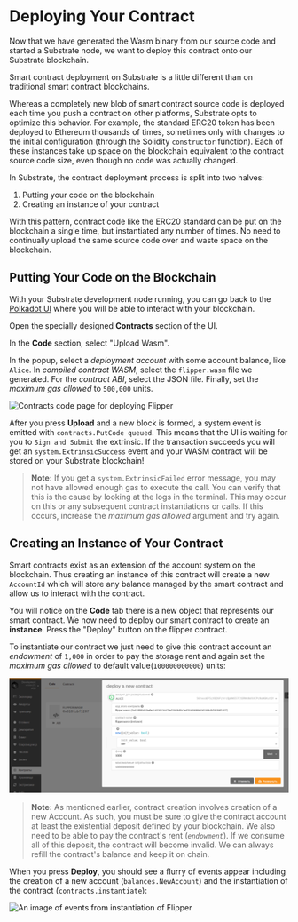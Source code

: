 Deploying Your Contract
===

Now that we have generated the Wasm binary from our source code and started a Substrate node, we want to deploy this contract onto our Substrate blockchain.

Smart contract deployment on Substrate is a little different than on traditional smart contract blockchains.

Whereas a completely new blob of smart contract source code is deployed each time you push a contract on other platforms, Substrate opts to optimize this behavior. For example, the standard ERC20 token has been deployed to Ethereum thousands of times, sometimes only with changes to the initial configuration (through the Solidity `constructor` function). Each of these instances take up space on the blockchain equivalent to the contract source code size, even though no code was actually changed.

In Substrate, the contract deployment process is split into two halves:

1. Putting your code on the blockchain
2. Creating an instance of your contract

With this pattern, contract code like the ERC20 standard can be put on the blockchain a single time, but instantiated any number of times. No need to continually upload the same source code over and waste space on the blockchain.

## Putting Your Code on the Blockchain

With your Substrate development node running, you can go back to the [Polkadot UI](https://polkadot.js.org/apps/) where you will be able to interact with your blockchain.

Open the specially designed **Contracts** section of the UI.

In the **Code** section, select "Upload Wasm".

In the popup, select a _deployment account_ with some account balance, like `Alice`. In _compiled contract WASM_, select the `flipper.wasm` file we generated. For the _contract ABI_, select the JSON file. Finally, set the _maximum gas allowed_ to `500,000` units.

![Contracts code page for deploying Flipper](./assets/flipper-code-page.png)

After you press **Upload** and a new block is formed, a system event is emitted with `contracts.PutCode queued`. This means that the UI is waiting for you to `Sign and Submit` the extrinsic. If the transaction succeeds you will get an `system.ExtrinsicSuccess` event and your WASM contract will be stored on your Substrate blockchain!

> **Note:** If you get a `system.ExtrinsicFailed` error message, you may not have allowed enough gas to execute the call.  You can verify that this is the cause by looking at the logs in the terminal. This may occur on this or any subsequent contract instantiations or calls.  If this occurs, increase the _maximum gas allowed_ argument and try again.

## Creating an Instance of Your Contract

Smart contracts exist as an extension of the account system on the blockchain. Thus creating an instance of this contract will create a new `AccountId` which will store any balance managed by the smart contract and allow us to interact with the contract.

You will notice on the **Code** tab there is a new object that represents our smart contract. We now need to deploy our smart contract to create an **instance**. Press the "Deploy" button on the flipper contract.

To instantiate our contract we just need to give this contract account an _endowment_ of `1,000` in order to pay the storage rent and again set the _maximum gas allowed_ to default value(`100000000000`) units:

![An image of the Contracts Instance Page](./assets/flipper-instance-page.png)

> **Note:** As mentioned earlier, contract creation involves creation of a new Account. As such, you must be sure to give the contract account at least the existential deposit defined by your blockchain. We also need to be able to pay the contract's rent (_`endowment`_). If we consume all of this deposit, the contract will become invalid. We can always refill the contract's balance and keep it on chain.

When you press **Deploy**, you should see a flurry of events appear including the creation of a new account (`balances.NewAccount`) and the instantiation of the contract (`contracts.instantiate`):

![An image of events from instantiation of Flipper](./assets/flipper-instance-events.png)
